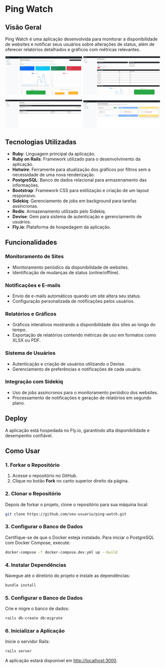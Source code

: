 # Ping Watch

## Visão Geral
Ping Watch é uma aplicação desenvolvida para monitorar a disponibilidade de websites e notificar seus usuários sobre alterações de status, além de oferecer relatórios detalhados e gráficos com métricas relevantes.

<p align="center">
  <img src="ping_watch_1.jpeg" alt="Imagem 1" width="49.5%" />
  <img src="ping_watch_2.jpeg" alt="Imagem 2" width="49.5%" />
</p>
<p align="center">
  <img src="ping_watch_3.jpeg" alt="Imagem 3" width="49.5%" />
  <img src="ping_watch_4.jpeg" alt="Imagem 4" width="49.5%" />
</p>

## Tecnologias Utilizadas
- **Ruby**: Linguagem principal da aplicação.
- **Ruby on Rails**: Framework utilizado para o desenvolvimento da aplicação.
- **Hotwire**: Ferramente para atualização dos gráficos por filtros sem a necessidade de uma nova renderização.
- **PostgreSQL**: Banco de dados relacional para armazenamento das informações.
- **Bootstrap**: Framework CSS para estilização e criação de um layout responsivo.
- **Sidekiq**: Gerenciamento de jobs em background para tarefas assíncronas.
- **Redis**: Armazenamento utilizado pelo Sidekiq.
- **Devise**: Gem para sistema de autenticação e gerenciamento de usuários.
- **Fly.io**: Plataforma de hospedagem da aplicação.

## Funcionalidades

### Monitoramento de Sites
- Monitoramento periódico da disponibilidade de websites.
- Identificação de mudanças de status (online/offline).

### Notificações e E-mails
- Envio de e-mails automáticos quando um site altera seu status.
- Configuração personalizada de notificações pelos usuários.

### Relatórios e Gráficos
- Gráficos interativos mostrando a disponibilidade dos sites ao longo do tempo.
- Exportação de relatórios contendo métricas de uso em formatos como XLSX ou PDF.

### Sistema de Usuários
- Autenticação e criação de usuários utilizando o Devise.
- Gerenciamento de preferências e notificações de cada usuário.

### Integração com Sidekiq
- Uso de jobs assíncronos para o monitoramento periódico dos websites.
- Processamento de notificações e geração de relatórios em segundo plano.

## Deploy
A aplicação está hospedada no Fly.io, garantindo alta disponibilidade e desempenho confiável.

## Como Usar

### 1. Forkar o Repositório
1. Acesse o repositório no GitHub.
2. Clique no botão **Fork** no canto superior direito da página.

### 2. Clonar o Repositório
Depois de forkar o projeto, clone o repositório para sua máquina local:
```bash
git clone https://github.com/seu-usuario/ping-watch.git
```

### 3. Configurar o Banco de Dados
Certifique-se de que o Docker esteja instalado. Para iniciar o PostgreSQL com Docker Compose, execute:
```bash
docker-compose -f docker-compose.dev.yml up --build
```

### 4. Instalar Dependências
Navegue até o diretório do projeto e instale as dependências:
```bash
bundle install
```

### 5. Configurar o Banco de Dados
Crie e migre o banco de dados:
```bash
rails db:create db:migrate
```

### 6. Inicializar a Aplicação
Inicie o servidor Rails:
```bash
rails server
```

A aplicação estará disponível em [http://localhost:3000](http://localhost:3000).

